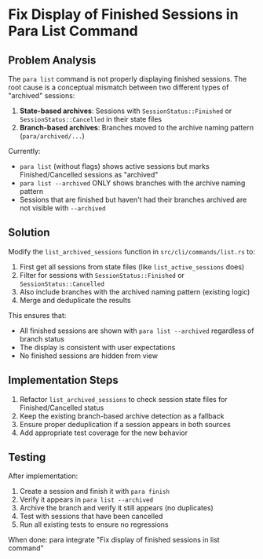 # Fix Display of Finished Sessions in Para List Command

## Problem Analysis

The `para list` command is not properly displaying finished sessions. The root cause is a conceptual mismatch between two different types of "archived" sessions:

1. **State-based archives**: Sessions with `SessionStatus::Finished` or `SessionStatus::Cancelled` in their state files
2. **Branch-based archives**: Branches moved to the archive naming pattern (`para/archived/...`)

Currently:
- `para list` (without flags) shows active sessions but marks Finished/Cancelled sessions as "archived" 
- `para list --archived` ONLY shows branches with the archive naming pattern
- Sessions that are finished but haven't had their branches archived are not visible with `--archived`

## Solution

Modify the `list_archived_sessions` function in `src/cli/commands/list.rs` to:

1. First get all sessions from state files (like `list_active_sessions` does)
2. Filter for sessions with `SessionStatus::Finished` or `SessionStatus::Cancelled`
3. Also include branches with the archived naming pattern (existing logic)
4. Merge and deduplicate the results

This ensures that:
- All finished sessions are shown with `para list --archived` regardless of branch status
- The display is consistent with user expectations
- No finished sessions are hidden from view

## Implementation Steps

1. Refactor `list_archived_sessions` to check session state files for Finished/Cancelled status
2. Keep the existing branch-based archive detection as a fallback
3. Ensure proper deduplication if a session appears in both sources
4. Add appropriate test coverage for the new behavior

## Testing

After implementation:
1. Create a session and finish it with `para finish`
2. Verify it appears in `para list --archived`
3. Archive the branch and verify it still appears (no duplicates)
4. Test with sessions that have been cancelled
5. Run all existing tests to ensure no regressions

When done: para integrate "Fix display of finished sessions in list command"